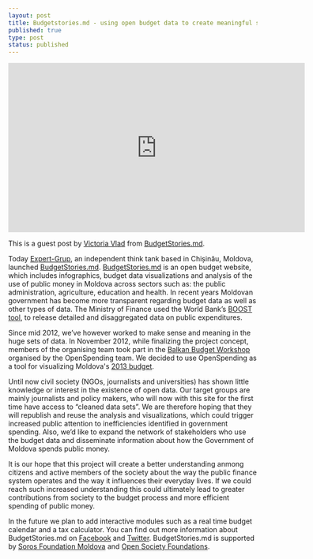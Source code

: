 ```yaml
---
layout: post
title: Budgetstories.md - using open budget data to create meaningful stories
published: true
type: post
status: published
---
```

<iframe width='600' height='343' src='http://www.budgetstories.md/wp-content/uploads/cit-ne-costa-parlamentul.jpg' frameborder='0'></iframe>

This is a guest post by [Victoria Vlad](https://twitter.com/victoriavladd) from [BudgetStories.md](http://www.budgetstories.md/).

Today [Expert-Grup](http://www.expert-grup.org/), an independent think tank based in Chișinău, Moldova, launched [BudgetStories.md](http://www.budgetstories.md/). [BudgetStories.md](http://www.budgetstories.md/) is an open budget website, which includes infographics, budget data visualizations and analysis of the use of public money in Moldova across sectors such as: the public administration, agriculture, education and health. In recent years Moldovan government has become more transparent regarding budget data as well as other types of data. The Ministry of Finance used the World Bank’s [BOOST tool](http://web.worldbank.org/WBSITE/EXTERNAL/TOPICS/EXTPUBLICSECTORANDGOVERNANCE/0,,contentMDK:23150652~pagePK:148956~piPK:216618~theSitePK:286305,00.html), to release detailed and disaggregated data on public expenditures. 

Since mid 2012, we’ve however worked to make sense and meaning in the huge sets of data. In November 2012, while finalizing the project concept, members of the organising team took part in the [Balkan Budget Workshop](http://openspending.org/blog/2012/11/26/Sarajevo-Workshop-Writeup.html) organised by the OpenSpending team. We decided to use OpenSpending as a tool for visualizing Moldova's [2013 budget](http://www.budgetstories.md/bugetul-2013/).

Until now civil society (NGOs, journalists and universities) has shown little knowledge or interest in the existence of open data. Our target groups are mainly journalists and policy makers, who will now with this site for the first time have access to “cleaned data sets”. We are therefore hoping that they will republish and reuse the analysis and visualizations, which could trigger increased public attention to inefficiencies identified in government spending. Also, we’d like to expand the network of stakeholders who use the budget data and disseminate information about how the Government of Moldova spends public money.

It is our hope that this project will create a better understanding anmong citizens and active members of the society about the way the public finance system operates and the way it influences their everyday lives. If we could reach such increased understanding this could ultimately lead to greater contributions from society to the budget process and more efficient spending of public money. 

In the future we plan to add interactive modules such as a real time budget calendar and a tax calculator. You can find out more information about BudgetStories.md on [Facebook](https://www.facebook.com/pages/Budget-Stories/572468439448024?sid=0.5174039560370147) and [Twitter](https://twitter.com/BudgetStories). BudgetStories.md is supported by [Soros Foundation Moldova](http://soros.md/) and [Open Society Foundations](http://www.opensocietyfoundations.org/).
